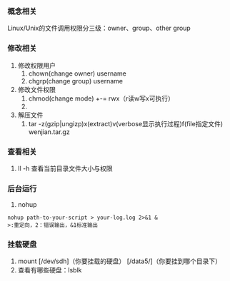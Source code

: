 ### 概念相关
Linux/Unix的文件调用权限分三级：owner、group、other group
### 修改相关
1. 修改权限用户
    1. chown(change owner) username
    2. chgrp(change group) username
2. 修改文件权限
    1. chmod(change mode) +-= rwx（r读w写x可执行）
    2. 
3. 解压文件
    1. tar -z(gzip|ungizp)x(extract)v(verbose显示执行过程)f(file指定文件) wenjian.tar.gz
    
### 查看相关
1. ll -h  查看当前目录文件大小与权限

### 后台运行
1. nohup  
```
nohup path-to-your-script > your-log.log 2>&1 &  
>:重定向，2：错误输出，&1标准输出
```

### 挂载硬盘
1. mount [/dev/sdh]（你要挂载的硬盘） [/data5/]（你要挂到哪个目录下）
2. 查看有哪些硬盘：lsblk 